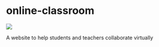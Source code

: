 # online-classroom

![](https://github.com/sayantan01/online-classroom/workflows/Deploy/badge.svg)

A website to help students and teachers collaborate virtually
